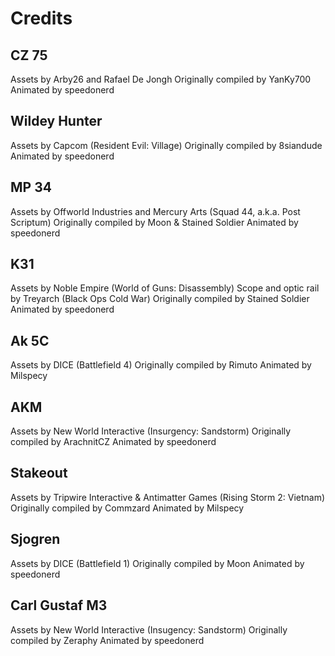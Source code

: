 # Credits

## CZ 75
Assets by Arby26 and Rafael De Jongh
Originally compiled by YanKy700
Animated by speedonerd

## Wildey Hunter
Assets by Capcom (Resident Evil: Village)
Originally compiled by 8siandude
Animated by speedonerd

## MP 34
Assets by Offworld Industries and Mercury Arts (Squad 44, a.k.a. Post Scriptum)
Originally compiled by Moon & Stained Soldier
Animated by speedonerd

## K31
Assets by Noble Empire (World of Guns: Disassembly)
Scope and optic rail by Treyarch (Black Ops Cold War)
Originally compiled by Stained Soldier
Animated by speedonerd

## Ak 5C
Assets by DICE (Battlefield 4)
Originally compiled by Rimuto
Animated by Milspecy

## AKM
Assets by New World Interactive (Insurgency: Sandstorm)
Originally compiled by ArachnitCZ
Animated by speedonerd

## Stakeout
Assets by Tripwire Interactive & Antimatter Games (Rising Storm 2: Vietnam)
Originally compiled by Commzard
Animated by Milspecy

## Sjogren
Assets by DICE (Battlefield 1)
Originally compiled by Moon
Animated by speedonerd

## Carl Gustaf M3
Assets by New World Interactive (Insugency: Sandstorm)
Originally compiled by Zeraphy
Animated by speedonerd

